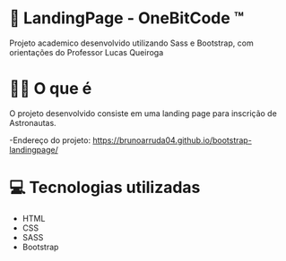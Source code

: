 # 🔵 LandingPage - OneBitCode ™

Projeto academico desenvolvido utilizando Sass e Bootstrap, com orientações do Professor Lucas Queiroga

# 👨‍💻 O que é

O projeto desenvolvido consiste em uma landing page para inscrição de Astronautas.

-Endereço do projeto: https://brunoarruda04.github.io/bootstrap-landingpage/

# 💻 Tecnologias utilizadas

<ul>
  <li>HTML</li>
  <li>CSS</li>
  <li>SASS</li>
  <li>Bootstrap</li>
</ul>
